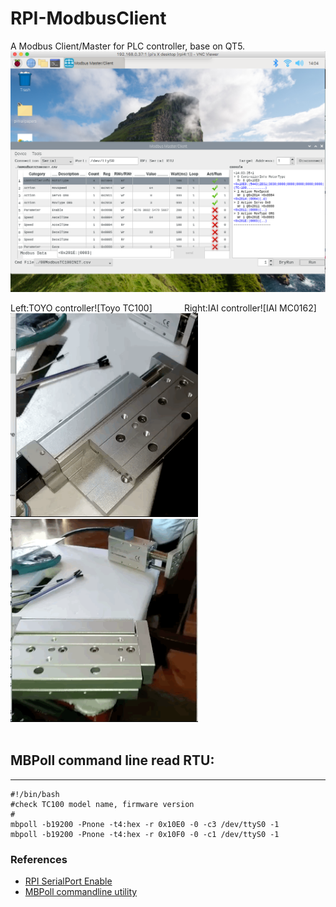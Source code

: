 # RPI-ModbusClient
A Modbus Client/Master for PLC controller, base on QT5.
<img src="gif/QtModbusClientMaster0110.png" width="800"/>
<br/>

Left:TOYO controller![Toyo TC100]  &nbsp;&nbsp;&nbsp; &nbsp;&nbsp;&nbsp; &nbsp;&nbsp;&nbsp;  Right:IAI controller![IAI MC0162]<br/>
<img src="gif/Toyo0105.gif" width="300"/> &nbsp; <img src="gif/IAI0109.gif" width="300"/> <br/><br/>


## MBPoll command line read RTU:
---
    #!/bin/bash
    #check TC100 model name, firmware version
    #
    mbpoll -b19200 -Pnone -t4:hex -r 0x10E0 -0 -c3 /dev/ttyS0 -1
    mbpoll -b19200 -Pnone -t4:hex -r 0x10F0 -0 -c1 /dev/ttyS0 -1


### References
  - [RPI SerialPort Enable](https://www.raspberrypi.org/documentation/configuration/uart.md)
  - [MBPoll commandline utility](https://github.com/epsilonrt/mbpoll)

